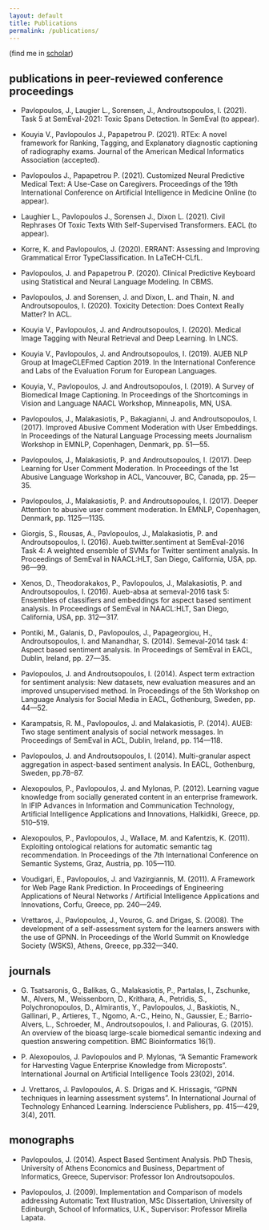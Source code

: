 ```yaml
---
layout: default
title: Publications
permalink: /publications/
---
```


(find me in [scholar](https://scholar.google.com/citations?user=niKjjdEAAAAJ&hl=en&oi=ao">Scholar</a>))

## publications in peer-reviewed conference proceedings

* Pavlopoulos, J., Laugier L., Sorensen, J., Androutsopoulos, I. (2021). Task 5 at SemEval-2021: Toxic Spans Detection. In SemEval (to appear).

* Kouyia V., Pavlopoulos J., Papapetrou P. (2021). RTEx: A novel framework for Ranking, Tagging, and Explanatory diagnostic captioning of radiography exams. Journal of the American Medical Informatics Association (accepted).

* Pavlopoulos J., Papapetrou P. (2021). Customized Neural Predictive Medical Text: A Use-Case on Caregivers. Proceedings of the 19th International Conference on Artificial Intelligence in Medicine Online (to appear).

* Laughier L., Pavlopoulos J., Sorensen J., Dixon L. (2021). Civil Rephrases Of Toxic Texts With Self-Supervised Transformers. EACL (to appear).

* Korre, K. and Pavlopoulos, J. (2020). ERRANT: Assessing and Improving Grammatical Error TypeClassification. In LaTeCH-CLfL.

* Pavlopoulos, J. and Papapetrou P. (2020). Clinical Predictive Keyboard using Statistical and Neural Language Modeling. In CBMS. 

* Pavlopoulos, J. and Sorensen, J. and Dixon, L. and Thain, N. and Androutsopoulos, I. (2020). Toxicity Detection: Does Context Really Matter? In ACL.

* Kouyia V., Pavlopoulos, J. and Androutsopoulos, I. (2020). Medical Image Tagging with Neural Retrieval and Deep Learning. In LNCS.

* Kouyia V., Pavlopoulos, J. and Androutsopoulos, I. (2019). AUEB NLP Group at ImageCLEFmed Caption 2019. In the International Conference and Labs of the Evaluation Forum for European Languages.

* Kouyia, V., Pavlopoulos, J. and Androutsopoulos, I. (2019). A Survey of Biomedical Image Captioning. In Proceedings of the Shortcomings in Vision and Language NAACL Workshop, Minneapolis, MN, USA.

* Pavlopoulos, J., Malakasiotis, P., Bakagianni, J. and Androutsopoulos, I. (2017). Improved Abusive Comment Moderation with User Embeddings. In Proceedings of the Natural Language Processing meets Journalism Workshop in EMNLP, Copenhagen, Denmark, pp. 51—55.

* Pavlopoulos, J., Malakasiotis, P. and Androutsopoulos, I. (2017). Deep Learning for User Comment Moderation. In Proceedings of the 1st Abusive Language Workshop in ACL, Vancouver, BC, Canada, pp. 25—35.

* Pavlopoulos, J., Malakasiotis, P. and Androutsopoulos, I. (2017). Deeper Attention to abusive user comment moderation. In EMNLP, Copenhagen, Denmark, pp. 1125—1135.

* Giorgis, S., Rousas, A., Pavlopoulos, J., Malakasiotis, P. and Androutsopoulos, I. (2016). Aueb.twitter.sentiment at SemEval-2016 Task 4: A weighted ensemble of SVMs for Twitter sentiment analysis. In Proceedings of SemEval in NAACL:HLT, San Diego, California, USA, pp. 96—99.

* Xenos, D., Theodorakakos, P., Pavlopoulos, J., Malakasiotis, P. and Androutsopoulos, I. (2016). Aueb-absa at semeval-2016 task 5: Ensembles of classifiers and embeddings for aspect based sentiment analysis. In Proceedings of SemEval in NAACL:HLT, San Diego, California, USA, pp. 312—317.

* Pontiki, M., Galanis, D., Pavlopoulos, J., Papageorgiou, H., Androutsopoulos, I. and Manandhar, S. (2014). Semeval-2014 task 4: Aspect based sentiment analysis. In Proceedings of SemEval in EACL, Dublin, Ireland, pp. 27—35.

* Pavlopoulos, J. and Androutsopoulos, I. (2014). Aspect term extraction for sentiment analysis: New datasets, new evaluation measures and an improved unsupervised method. In Proceedings of the 5th Workshop on Language Analysis for Social Media in EACL, Gothenburg, Sweden, pp. 44—52.

* Karampatsis, R. M., Pavlopoulos, J. and Malakasiotis, P. (2014). AUEB: Two stage sentiment analysis of social network messages. In Proceedings of SemEval in ACL, Dublin, Ireland, pp. 114—118.

* Pavlopoulos, J. and Androutsopoulos, I. (2014). Multi-granular aspect aggregation in aspect-based sentiment analysis. In EACL,  Gothenburg, Sweden, pp.78–87.

* Alexopoulos, P., Pavlopoulos, J. and Mylonas, P. (2012). Learning vague knowledge from socially generated content in an enterprise framework. In IFIP Advances in Information and Communication Technology, Artificial Intelligence Applications and Innovations, Halkidiki, Greece, pp. 510–519. 

* Alexopoulos, P., Pavlopoulos, J., Wallace, M. and Kafentzis, K. (2011). Exploiting ontological relations for automatic semantic tag recommendation. In Proceedings of the 7th International Conference on Semantic Systems, Graz, Austria, pp. 105—110.

* Voudigari, E., Pavlopoulos, J. and Vazirgiannis, M. (2011). A Framework for Web Page Rank Prediction. In Proceedings of Engineering Applications of Neural Networks / Artificial Intelligence Applications and Innovations, Corfu, Greece, pp. 240—249.

* Vrettaros, J., Pavlopoulos, J., Vouros, G. and Drigas, S. (2008). The development of a self-assessment system for the learners answers with the use of GPNN. In Proceedings of the World Summit on Knowledge Society (WSKS), Athens, Greece, pp.332—340. 

## journals

* G. Tsatsaronis, G., Balikas, G., Malakasiotis, P., Partalas, I., Zschunke, M., Alvers, M., Weissenborn, D., Krithara, A., Petridis, S., Polychronopoulos, D., Almirantis, Y., Pavlopoulos, J., Baskiotis, N., Gallinari, P., Artieres, T., Ngomo, A.-C., Heino, N., Gaussier, E.; Barrio-Alvers, L., Schroeder, M., Androutsopoulos, I. and Paliouras, G. (2015). An overview of the bioasq large-scale biomedical semantic indexing and question answering competition. BMC Bioinformatics 16(1).

* P. Alexopoulos, J. Pavlopoulos and P. Mylonas, “A Semantic Framework for Harvesting Vague Enterprise Knowledge from Microposts”. International Journal on Artificial Intelligence Tools 23(02), 2014.

* J. Vrettaros, J. Pavlopoulos, A. S. Drigas and K. Hrissagis, “GPNN techniques in learning assessment systems”. In International Journal of Technology Enhanced Learning. Inderscience Publishers, pp. 415—429, 3(4), 2011.

## monographs

* Pavlopoulos, J. (2014). Aspect Based Sentiment Analysis. PhD Thesis, University of Athens Economics and Business, Department of Informatics, Greece, Supervisor: Professor Ion Androutsopoulos.

* Pavlopoulos, J. (2009). Implementation and Comparison of models addressing Automatic Text Illustration, MSc Dissertation, University of Edinburgh, School of Informatics, U.K., Supervisor: Professor Mirella Lapata.